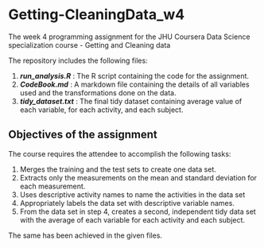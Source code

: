 # Getting-CleaningData_w4

The week 4 programming assignment for the JHU Coursera Data Science specialization course - Getting and Cleaning data

The repository includes the following files:
1. ***run_analysis.R*** : The R script containing the code for the assignment.
2. ***CodeBook.md*** : A markdown file containing the details of all variables used and the transformations done on the data.
3. ***tidy_dataset.txt*** : The final tidy dataset containing average value of each variable, for each activity, and each subject.

## Objectives of the assignment

The course requires the attendee to accomplish the following tasks:

1. Merges the training and the test sets to create one data set.
2. Extracts only the measurements on the mean and standard deviation for each measurement. 
3. Uses descriptive activity names to name the activities in the data set
4. Appropriately labels the data set with descriptive variable names. 
5. From the data set in step 4, creates a second, independent tidy data set with the average of each variable for each activity and each subject.

The same has been achieved in the given files. 
